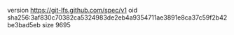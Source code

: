 version https://git-lfs.github.com/spec/v1
oid sha256:3af830c70382ca5324983de2eb4a9354711ae3891e8ca37c59f2b42be3bad5eb
size 9695
